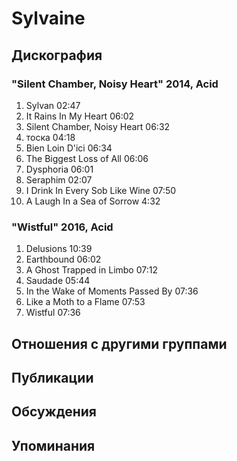 # Sylvaine



## Дискография

### "Silent Chamber, Noisy Heart" 2014, Acid

01. Sylvan 02:47
02. It Rains In My Heart 06:02
03. Silent Chamber, Noisy Heart 06:32
04. тоска 04:18
05. Bien Loin D'ici 06:34
06. The Biggest Loss of All 06:06
07. Dysphoria 06:01
08. Seraphim 02:07
09. I Drink In Every Sob Like Wine 07:50
10. A Laugh In a Sea of Sorrow 4:32

### "Wistful" 2016, Acid

01. Delusions 10:39
02. Earthbound 06:02
03. A Ghost Trapped in Limbo 07:12
04. Saudade 05:44
05. In the Wake of Moments Passed By 07:36
06. Like a Moth to a Flame 07:53
07. Wistful 07:36


## Отношения с другими группами


## Публикации


## Обсуждения


## Упоминания

